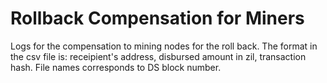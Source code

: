 # Rollback Compensation for Miners

Logs for the compensation to mining nodes for the roll back. The format in the csv file is: receipient's address, disbursed amount in zil, transaction hash. File names corresponds to DS block number.
